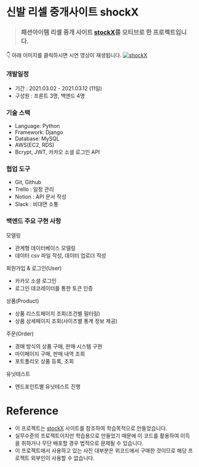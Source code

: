 # 신발 리셀 중개사이트 shockX

> ### 패션아이템 리셀 중개 사이트 <a href="https://stockx.com/">stockX</a>를 모티브로 한 프로젝트입니다.

👇 아래 이미지를 클릭하시면 시연 영상이 재생됩니다.
[![shockX](https://user-images.githubusercontent.com/67499510/117602700-4a003f00-b18c-11eb-8982-853a828f6672.png)](https://youtu.be/4yEd7uMqjMc)

### 개발일정
- 기간 : 2021.03.02 - 2021.03.12 (11일)
- 구성원 : 프론트 3명, 백엔드 4명

### 기술 스택
- Language: Python
- Framework: Django
- Database: MySQL
- AWS(EC2, RDS)
- Bcrypt, JWT, 카카오 소셜 로그인 API

### 협업 도구
- Git, Github
- Trello : 일정 관리
- Notion : API 문서 작성
- Slack : 비대면 소통

### 백엔드 주요 구현 사항
모델링
- 관계형 데이터베이스 모델링
- 데이터 csv 파일 작성, 데이터 업로더 작성

회원가입 & 로그인(User)
- 카카오 소셜 로그인
- 로그인 데코레이터를 통한 토큰 인증

상품(Product)
- 상품 리스트페이지 조회(조건별 필터링)
- 상품 상세페이지 조회(사이즈별 통계 정보 제공)

주문(Order)
- 경매 방식의 상품 구매, 판매 시스템 구현
- 마이페이지 구매, 판매 내역 조회
- 포트폴리오 상품 등록, 조회

유닛테스트
- 엔드포인트별 유닛테스트 진행

# Reference
- 이 프로젝트는 <a href="https://stockx.com/">stockX</a> 사이트를 참조하여 학습목적으로 만들었습니다.
- 실무수준의 프로젝트이지만 학습용으로 만들었기 때문에 이 코드를 활용하여 이득을 취하거나 무단 배포할 경우 법적으로 문제될 수 있습니다.
- 이 프로젝트에서 사용하고 있는 사진 대부분은 위코드에서 구매한 것이므로 해당 프로젝트 외부인이 사용할 수 없습니다.
